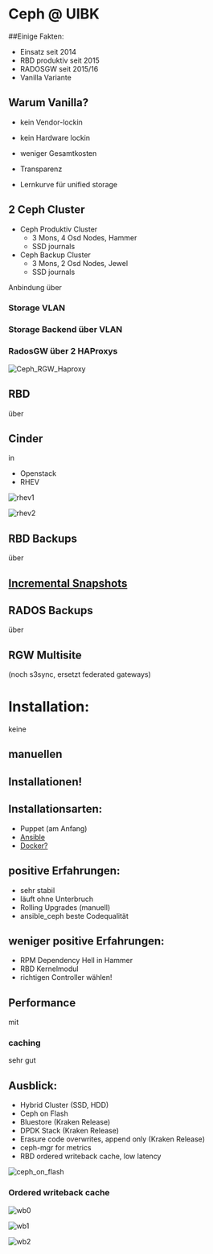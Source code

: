 # Ceph @ UIBK


##Einige Fakten:

* Einsatz seit 2014 <!-- .element class="fragment" -->
* RBD produktiv seit 2015 <!-- .element class="fragment" -->
* RADOSGW seit 2015/16 <!-- .element class="fragment" -->
* Vanilla Variante <!-- .element class="fragment" -->


## Warum Vanilla?

* kein Vendor-lockin

* kein Hardware lockin

* weniger Gesamtkosten

* Transparenz

* Lernkurve für unified storage


## 2 Ceph Cluster
* Ceph Produktiv Cluster
  * 3 Mons, 4 Osd Nodes, Hammer
  * SSD journals
* Ceph Backup Cluster
  * 3 Mons, 2 Osd Nodes, Jewel
  * SSD journals


Anbindung über 
### Storage VLAN
### Storage Backend über VLAN


### RadosGW über 2 HAProxys


![Ceph_RGW_Haproxy](images/Ceph_RGW_Haproxy.svg)


##  RBD 
über 
## Cinder 
in 
* Openstack
* RHEV


![rhev1](images/cinder.png)


![rhev2](images/pools.png)


## RBD Backups
über
## [Incremental Snapshots](http://ceph.com/dev-notes/incremental-snapshots-with-rbd/)


## RADOS Backups
über 
## RGW Multisite
(noch s3sync, 
ersetzt federated gateways) 


# Installation:


keine 
## manuellen
## Installationen!


## Installationsarten:

* Puppet (am Anfang)
* [Ansible](https://github.com/ceph/ceph-ansible)
* [Docker?](https://github.com/ceph/ceph-docker/tree/master/examples/kubernetes)


## positive Erfahrungen:

* sehr stabil <!-- .element class="fragment" -->
* läuft ohne Unterbruch <!-- .element class="fragment" -->
* Rolling Upgrades (manuell) <!-- .element class="fragment" -->
* ansible_ceph beste Codequalität <!-- .element class="fragment" -->


## weniger positive Erfahrungen:

* RPM Dependency Hell in Hammer <!-- .element class="fragment" -->
* RBD Kernelmodul <!-- .element class="fragment" -->
* richtigen Controller wählen! <!-- .element class="fragment" -->


## Performance
mit 
### caching
sehr gut


## Ausblick:

* Hybrid Cluster (SSD, HDD) <!-- .element class="fragment" -->
* Ceph on Flash <!-- .element class="fragment" -->
* Bluestore (Kraken Release) <!-- .element class="fragment" -->
* DPDK Stack (Kraken Release) <!-- .element class="fragment" -->
* Erasure code overwrites, append only (Kraken Release) <!-- .element class="fragment" -->
* ceph-mgr for metrics <!-- .element class="fragment" -->
* RBD ordered writeback cache, low latency <!-- .element class="fragment" -->


![ceph_on_flash](images/ceph_on_flash.png)


### Ordered writeback cache


![wb0](images/wb0.png)


![wb1](images/wb1.png)


![wb2](images/wb2.png)
